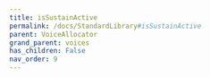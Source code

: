 ```yaml
---
title: isSustainActive
permalink: /docs/StandardLibrary#isSustainActive
parent: VoiceAllocator
grand_parent: voices
has_children: False
nav_order: 9
---
```

